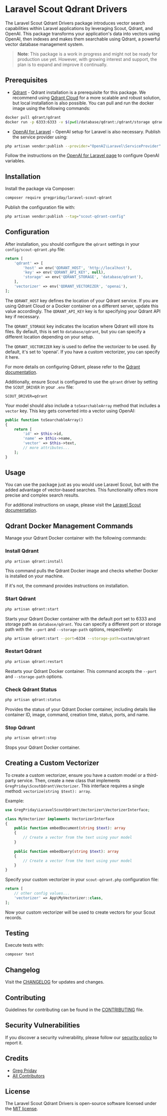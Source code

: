 # Laravel Scout Qdrant Drivers

The Laravel Scout Qdrant Drivers package introduces vector search capabilities within Laravel applications by leveraging Scout, Qdrant, and OpenAI. This package transforms your application's data into vectors using OpenAI, then indexes and makes them searchable using Qdrant, a powerful vector database management system.

> **Note**: This package is a work in progress and might not be ready for production use yet. However, with growing interest and support, the plan is to expand and improve it continually.

## Prerequisites

- [Qdrant](https://qdrant.tech/documentation/) - Qdrant installation is a prerequisite for this package. We recommend using [Qdrant Cloud](https://qdrant.tech/documentation/cloud/) for a more scalable and robust solution, but local installation is also possible. You can pull and run the docker image using the following commands:

```bash
docker pull qdrant/qdrant
docker run -p 6333:6333 -v $(pwd)/database/qdrant:/qdrant/storage qdrant/qdrant
```

- [OpenAI for Laravel](https://github.com/openai-php/laravel) - OpenAI setup for Laravel is also necessary. Publish the service provider using:

```bash
php artisan vendor:publish --provider="OpenAI\Laravel\ServiceProvider"
```

Follow the instructions on the [OpenAI for Laravel page](https://github.com/openai-php/laravel) to configure OpenAI variables.

## Installation

Install the package via Composer:

```bash
composer require gregpriday/laravel-scout-qdrant
```

Publish the configuration file with:

```bash
php artisan vendor:publish --tag="scout-qdrant-config"
```

## Configuration

After installation, you should configure the `qdrant` settings in your `config/scout-qdrant.php` file:

```php
return [
    'qdrant' => [
        'host' => env('QDRANT_HOST', 'http://localhost'),
        'key' => env('QDRANT_API_KEY', null),
        'storage' => env('QDRANT_STORAGE', 'database/qdrant'),
    ],
    'vectorizer' => env('QDRANT_VECTORIZER', 'openai'),
];
```

The `QDRANT_HOST` key defines the location of your Qdrant service. If you are using Qdrant Cloud or a Docker container on a different server, update this value accordingly. The `QDRANT_API_KEY` key is for specifying your Qdrant API key if necessary.

The `QDRANT_STORAGE` key indicates the location where Qdrant will store its files. By default, this is set to `database/qdrant`, but you can specify a different location depending on your setup.

The `QDRANT_VECTORIZER` key is used to define the vectorizer to be used. By default, it's set to 'openai'. If you have a custom vectorizer, you can specify it here.

For more details on configuring Qdrant, please refer to the [Qdrant documentation](https://qdrant.tech/documentation/install/).

Additionally, ensure Scout is configured to use the `qdrant` driver by setting the `SCOUT_DRIVER` in your `.env` file:

```env
SCOUT_DRIVER=qdrant
```

Your model should also include a `toSearchableArray` method that includes a `vector` key. This key gets converted into a vector using OpenAI:

```php
public function toSearchableArray()
{
    return [
        'id' => $this->id,
        'name' => $this->name,
        'vector' => $this->text,
        // more attributes...
    ];
}
```

## Usage

You can use the package just as you would use Laravel Scout, but with the added advantage of vector-based searches. This functionality offers more precise and complex search results.

For additional instructions on usage, please visit the [Laravel Scout documentation](https://laravel.com/docs/scout).

## Qdrant Docker Management Commands

Manage your Qdrant Docker container with the following commands:

### Install Qdrant

```bash
php artisan qdrant:install
```

This command pulls the Qdrant Docker image and checks whether Docker is installed on your machine.

If it's not, the command provides instructions on installation.

### Start Qdrant

```bash
php artisan qdrant:start
```

Starts your Qdrant Docker container with the default port set to 6333 and storage path as `database/qdrant`. You can specify a different port or storage path with the `--port` and `--storage-path` options, respectively:

```bash
php artisan qdrant:start --port=6334 --storage-path=custom/qdrant
```

### Restart Qdrant

```bash
php artisan qdrant:restart
```

Restarts your Qdrant Docker container. This command accepts the `--port` and `--storage-path` options.

### Check Qdrant Status

```bash
php artisan qdrant:status
```

Provides the status of your Qdrant Docker container, including details like container ID, image, command, creation time, status, ports, and name.

### Stop Qdrant

```bash
php artisan qdrant:stop
```

Stops your Qdrant Docker container.

## Creating a Custom Vectorizer

To create a custom vectorizer, ensure you have a custom model or a third-party service. Then, create a new class that implements `GregPriday\ScoutQdrant\Vectorizer`. This interface requires a single method: `vectorize(string $text): array`.

Example:

```php
use GregPriday\LaravelScoutQdrant\Vectorizer\VectorizerInterface;

class MyVectorizer implements VectorizerInterface
{
    public function embedDocument(string $text): array
    {
        // Create a vector from the text using your model
    }
    
    public function embedQuery(string $text): array
    {
        // Create a vector from the text using your model
    }
}
```

Specify your custom vectorizer in your `scout-qdrant.php` configuration file:

```php
return [
    // other config values...
    'vectorizer' => App\MyVectorizer::class,
];
```

Now your custom vectorizer will be used to create vectors for your Scout records.

## Testing

Execute tests with:

```bash
composer test
```

## Changelog

Visit the [CHANGELOG](CHANGELOG.md) for updates and changes.

## Contributing

Guidelines for contributing can be found in the [CONTRIBUTING](CONTRIBUTING.md) file.

## Security Vulnerabilities

If you discover a security vulnerability, please follow our [security policy](../../security/policy) to report it.

## Credits

- [Greg Priday](https://github.com/gregpriday)
- [All Contributors](../../contributors)

## License

The Laravel Scout Qdrant Drivers is open-source software licensed under the [MIT license](LICENSE.md).

